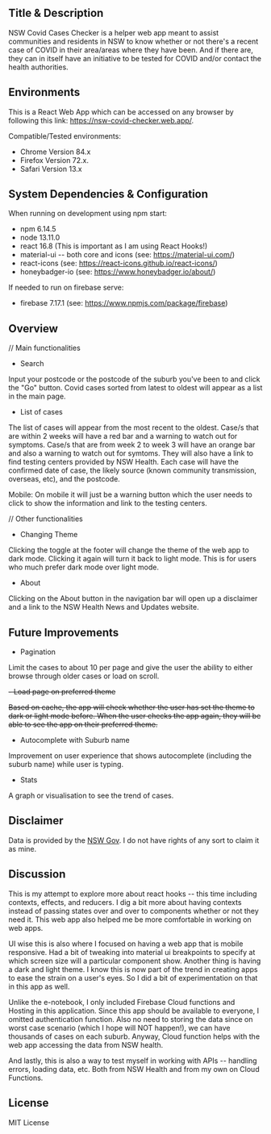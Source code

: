 ## Title & Description

NSW Covid Cases Checker is a helper web app meant to assist communities and residents in NSW to know whether or not there's a recent case of COVID in their area/areas where they have been. And if there are, they can in itself have an initiative to be tested for COVID and/or contact the health authorities.

## Environments

This is a React Web App which can be accessed on any browser by following this link: https://nsw-covid-checker.web.app/.

Compatible/Tested environments:
- Chrome Version 84.x
- Firefox Version 72.x.
- Safari Version 13.x

## System Dependencies & Configuration

When running on development using npm start:
- npm 6.14.5
- node 13.11.0
- react 16.8 (This is important as I am using React Hooks!)
- material-ui -- both core and icons (see: https://material-ui.com/)
- react-icons (see: https://react-icons.github.io/react-icons/)
- honeybadger-io (see: https://www.honeybadger.io/about/)

If needed to run on firebase serve:
- firebase 7.17.1 (see: https://www.npmjs.com/package/firebase)

## Overview

// Main functionalities

- Search

Input your postcode or the postcode of the suburb you've been to and click the "Go" button. Covid cases sorted from latest to oldest will appear as a list in the main page.

- List of cases

The list of cases will appear from the most recent to the oldest. Case/s that are within 2 weeks will have a red bar and a warning to watch out for symptoms. Case/s that are from week 2 to week 3 will have an orange bar and also a warning to watch out for symtoms. They will also have a link to find testing centers provided by NSW Health. Each case will have the confirmed date of case, the likely source (known community transmission, overseas, etc), and the postcode.

Mobile: On mobile it will just be a warning button which the user needs to click to show the information and link to the testing centers.

// Other functionalities

- Changing Theme

Clicking the toggle at the footer will change the theme of the web app to dark mode. Clicking it again will turn it back to light mode. This is for users who much prefer dark mode over light mode.

- About

Clicking on the About button in the navigation bar will open up a disclaimer and a link to the NSW Health News and Updates website.

## Future Improvements

- Pagination

Limit the cases to about 10 per page and give the user the ability to either browse through older cases or load on scroll.

~~- Load page on preferred theme~~

~~Based on cache, the app will check whether the user has set the theme to dark or light mode before. When the user checks the app again, they will be able to see the app on their preferred theme.~~

- Autocomplete with Suburb name

Improvement on user experience that shows autocomplete (including the suburb name) while user is typing.

- Stats

A graph or visualisation to see the trend of cases.

## Disclaimer
Data is provided by the [NSW Gov](https://data.nsw.gov.au/data/dataset/nsw-covid-19-cases-by-location-and-likely-source-of-infection/resource/2776dbb8-f807-4fb2-b1ed-184a6fc2c8aa). I do not have rights of any sort to claim it as mine.

## Discussion
This is my attempt to explore more about react hooks -- this time including contexts, effects, and reducers. I dig a bit more about having contexts instead of passing states over and over to components whether or not they need it. This web app also helped me be more comfortable in working on web apps.

UI wise this is also where I focused on having a web app that is mobile responsive. Had a bit of tweaking into material ui breakpoints to specify at which screen size will a particular component show. Another thing is having a dark and light theme. I know this is now part of the trend in creating apps to ease the strain on a user's eyes. So I did a bit of experimentation on that in this app as well.

Unlike the e-notebook, I only included Firebase Cloud functions and Hosting in this application. Since this app should be available to everyone, I omitted authentication function. Also no need to storing the data since on worst case scenario (which I hope will NOT happen!), we can have thousands of cases on each suburb. Anyway, Cloud function helps with the web app accessing the data from NSW health.

And lastly, this is also a way to test myself in working with APIs -- handling errors, loading data, etc. Both from NSW Health and from my own on Cloud Functions.

## License
MIT License

